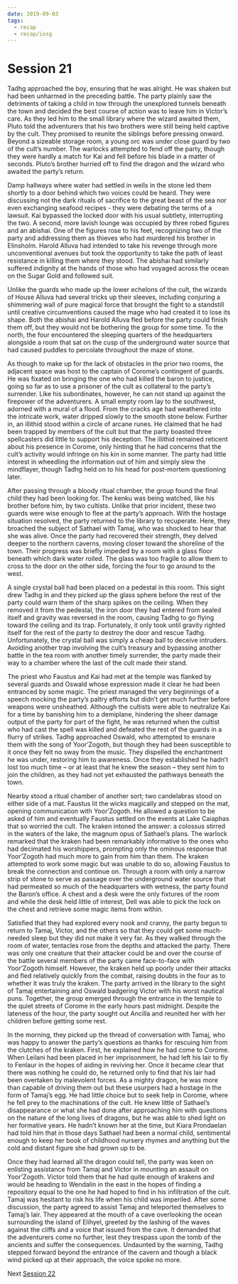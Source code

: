 ```yaml
---
date: 2019-09-03
tags:
  - recap
  - recap/iosg
---
```

# Session 21

Tadhg approached the boy, ensuring that he was alright. He was shaken but had been unharmed in the preceding battle. The party plainly saw the detriments of taking a child in tow through the unexplored tunnels beneath the town and decided the best course of action was to leave him in Victor’s care. As they led him to the small library where the wizard awaited them, Pluto told the adventurers that his two brothers were still being held captive by the cult. They promised to reunite the siblings before pressing onward. Beyond a sizeable storage room, a young orc was under close guard by two of the cult’s number. The warlocks attempted to fend off the party, though they were hardly a match for Kai and fell before his blade in a matter of seconds. Pluto’s brother hurried off to find the dragon and the wizard who awaited the party’s return.

Damp hallways where water had settled in wells in the stone led them shortly to a door behind which two voices could be heard. They were discussing not the dark rituals of sacrifice to the great beast of the sea nor even exchanging seafood recipes - they were debating the terms of a lawsuit. Kai bypassed the locked door with his usual subtlety, interrupting the two. A second, more lavish lounge was occupied by three robed figures and an abishai. One of the figures rose to his feet, recognizing two of the party and addressing them as thieves who had murdered his brother in Elinsholm. Harold Alluva had intended to take his revenge through more unconventional avenues but took the opportunity to take the path of least resistance in killing them where they stood. The abishai had similarly suffered indignity at the hands of those who had voyaged across the ocean on the Sugar Gold and followed suit.

Unlike the guards who made up the lower echelons of the cult, the wizards of House Alluva had several tricks up their sleeves, including conjuring a shimmering wall of pure magical force that brought the fight to a standstill until creative circumventions caused the mage who had created it to lose its shape. Both the abishai and Harold Alluva fled before the party could finish them off, but they would not be bothering the group for some time. To the north, the four encountered the sleeping quarters of the headquarters alongside a room that sat on the cusp of the underground water source that had caused puddles to percolate throughout the maze of stone.

As though to make up for the lack of obstacles in the prior two rooms, the adjacent space was host to the captain of Corome’s contingent of guards. He was fixated on bringing the one who had killed the baron to justice, going so far as to use a prisoner of the cult as collateral to the party’s surrender. Like his subordinates, however, he can not stand up against the firepower of the adventurers. A small empty room lay to the southwest, adorned with a mural of a flood. From the cracks age had weathered into the intricate work, water dripped slowly to the smooth stone below. Further in, an illithid stood within a circle of arcane runes. He claimed that he had been trapped by members of the cult but that the party boasted three spellcasters did little to support his deception. The illithid remained reticent about his presence in Corome, only hinting that he had concerns that the cult’s activity would infringe on his kin in some manner. The party had little interest in wheedling the information out of him and simply slew the mindflayer, though Tadhg held on to his head for post-mortem questioning later.

After passing through a bloody ritual chamber, the group found the final child they had been looking for. The kenku was being watched, like his brother before him, by two cultists. Unlike that prior incident, these two guards were wise enough to flee at the party’s approach. With the hostage situation resolved, the party returned to the library to recuperate. Here, they broached the subject of Sathael with Tamaj, who was shocked to hear that she was alive. Once the party had recovered their strength, they delved deeper to the northern caverns, moving closer toward the shoreline of the town. Their progress was briefly impeded by a room with a glass floor beneath which dark water roiled. The glass was too fragile to allow them to cross to the door on the other side, forcing the four to go around to the west.

A single crystal ball had been placed on a pedestal in this room. This sight drew Tadhg in and they picked up the glass sphere before the rest of the party could warn them of the sharp spikes on the ceiling. When they removed it from the pedestal, the iron door they had entered from sealed itself and gravity was reversed in the room, causing Tadhg to go flying toward the ceiling and its trap. Fortunately, it only took until gravity righted itself for the rest of the party to destroy the door and rescue Tadhg. Unfortunately, the crystal ball was simply a cheap ball to deceive intruders. Avoiding another trap involving the cult’s treasury and bypassing another battle in the tea room with another timely surrender, the party made their way to a chamber where the last of the cult made their stand.

The priest who Faustus and Kai had met at the temple was flanked by several guards and Oswald whose expression made it clear he had been entranced by some magic. The priest managed the very beginnings of a speech mocking the party’s paltry efforts but didn’t get much further before weapons were unsheathed. Although the cultists were able to neutralize Kai for a time by banishing him to a demiplane, hindering the sheer damage output of the party for part of the fight, he was returned when the cultist who had cast the spell was killed and defeated the rest of the guards in a flurry of strikes. Tadhg approached Oswald, who attempted to ensnare them with the song of Yoor’Zogoth, but though they had been susceptible to it once they felt no sway from the music. They dispelled the enchantment he was under, restoring him to awareness. Once they established he hadn’t lost too much time – or at least that he knew the season – they sent him to join the children, as they had not yet exhausted the pathways beneath the town.

Nearby stood a ritual chamber of another sort; two candelabras stood on either side of a mat. Faustus lit the wicks magically and stepped on the mat, opening communication with Yoor’Zogoth. He allowed a question to be asked of him and eventually Faustus settled on the events at Lake Caiaphas that so worried the cult. The kraken intoned the answer: a colossus stirred in the waters of the lake, the magnum opus of Sathael’s plans. The warlock remarked that the kraken had been remarkably informative to the ones who had decimated his worshippers, prompting only the ominous response that Yoor’Zogoth had much more to gain from him than them. The kraken attempted to work some magic but was unable to do so, allowing Faustus to break the connection and continue on. Through a room with only a narrow strip of stone to serve as passage over the underground water source that had permeated so much of the headquarters with wetness, the party found the Baron’s office. A chest and a desk were the only fixtures of the room and while the desk held little of interest, Dell was able to pick the lock on the chest and retrieve some magic items from within.

Satisfied that they had explored every nook and cranny, the party begun to return to Tamaj, Victor, and the others so that they could get some much-needed sleep but they did not make it very far. As they walked through the room of water, tentacles rose from the depths and attacked the party. There was only one creature that their attacker could be and over the course of the battle several members of the party came face-to-face with Yoor’Zogoth himself. However, the kraken held up poorly under their attacks and fled relatively quickly from the combat, raising doubts in the four as to whether it was truly the kraken. The party arrived in the library to the sight of Tamaj entertaining and Oswald badgering Victor with his worst nautical puns. Together, the group emerged through the entrance in the temple to the quiet streets of Corome in the early hours past midnight. Despite the lateness of the hour, the party sought out Ancilla and reunited her with her children before getting some rest.

In the morning, they picked up the thread of conversation with Tamaj, who was happy to answer the party’s questions as thanks for rescuing him from the clutches of the kraken. First, he explained how he had come to Corome. When Leilani had been placed in her imprisonment, he had left his lair to fly to Fenlaur in the hopes of aiding in reviving her. Once it became clear that there was nothing he could do, he returned only to find that his lair had been overtaken by malevolent forces. As a mighty dragon, he was more than capable of driving them out but these usurpers had a hostage in the form of Tamaj’s egg. He had little choice but to seek help in Corome, where he fell prey to the machinations of the cult. He knew little of Sathael’s disappearance or what she had done after approaching him with questions on the nature of the long lives of dragons, but he was able to shed light on her formative years. He hadn’t known her at the time, but Kiara Prondaelan had told him that in those days Sathael had been a normal child, sentimental enough to keep her book of childhood nursery rhymes and anything but the cold and distant figure she had grown up to be.

Once they had learned all the dragon could tell, the party was keen on enlisting assistance from Tamaj and Victor in mounting an assault on Yoor’Zogoth. Victor told them that he had quite enough of krakens and would be heading to Wendalin in the east in the hopes of finding a repository equal to the one he had hoped to find in his infiltration of the cult. Tamaj was hesitant to risk his life when his child was imperiled. After some discussion, the party agreed to assist Tamaj and teleported themselves to Tamaj’s lair. They appeared at the mouth of a cave overlooking the ocean surrounding the island of Elihyel, greeted by the lashing of the waves against the cliffs and a voice that issued from the cave. It demanded that the adventurers come no further, lest they trespass upon the tomb of the ancients and suffer the consequences. Undaunted by the warning, Tadhg stepped forward beyond the entrance of the cavern and though a black wind picked up at their approach, the voice spoke no more.

Next
[Session 22](Recaps/Isle%20of%20Sleepless%20Graves/Session%2022.md)